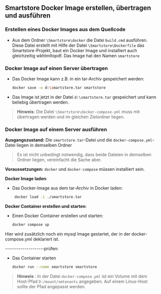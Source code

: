 
## Smartstore Docker Image erstellen, übertragen und ausführen

### Erstellen eines Docker Images aus dem Quellcode

- Aus dem Ordner ```\Smartstore\docker``` die Datei ```build.cmd``` ausführen. Diese Datei erstellt mit Hilfe der Datei ```\Smartstore\Dockerfile``` das Smartstore-Projekt, baut ein Docker Image und installiert auch gleichzeitig wkhtmltopdf. Das Image hat den Namen ```smartstore```

###  Docker Image auf einen Server übertragen

- Das Docker Image kann z.B. in ein tar-Archiv gespeichert werden:
     ```bash
	docker save -o d:\smartstore.tar smartstore
   ```
- Das Image ist jetzt in der Datei ```d:\smartstore.tar``` gespeichert und kann beliebig übertragen werden. 
> **Hinweis**: Die Datei ```\Smartstore\docker-compose-yml``` muss mit übertragen werden und im gleichen Zielordner liegen.

###  Docker Image auf einem Server ausführen

**Ausgangszustand:** Die ```smartstore.tar```-Datei und die ```docker-compose.yml```-Datei liegen in demselben Ordner 
> Es ist nicht unbedingt notwendig, dass beide Dateien in demselben Ordner liegen, vereinfacht die Sache aber.

**Voraussetzungen:** ```docker``` und ```docker-compose``` müssen installiert sein.

 **Docker Image laden**:
- Das Docker-Image aus dem tar-Archiv in Docker laden:
   ```bash
	docker load -i ./smartstore.tar 
   ```


**Docker Container erstellen und starten**:

- Einen Docker Container erstellen und starten:
     ```bash
	docker compose up
   ```
Hier wird zusätzlich noch ein mysql Image gestartet, der in der docker-compose.yml deklariert ist.

--------------------prüfen:
- Das Container starten
     ```bash
	docker run --name smartstore smartstore
   ```

> **Hinweis** : In der Datei ```docker-compose.yml``` ist ein Volume mit dem Host-Pfad ```D:/mount/smtenants``` angegeben. Auf einem Linux-Host sollte der Pfad angepasst werden.
